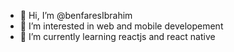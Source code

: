 - 👋 Hi, I’m @benfaresIbrahim
- 👀 I’m interested in web and mobile developement 
- 🌱 I’m currently learning reactjs and react native

